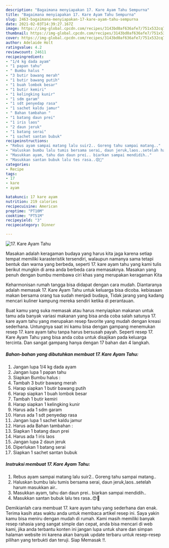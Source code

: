 ```yaml
---
description: "Bagaimana menyiapakan 17. Kare Ayam Tahu Sempurna"
title: "Bagaimana menyiapakan 17. Kare Ayam Tahu Sempurna"
slug: 2463-bagaimana-menyiapakan-17-kare-ayam-tahu-sempurna
date: 2021-02-03T14:39:27.167Z
image: https://img-global.cpcdn.com/recipes/3143bd0af636afe7/751x532cq70/17-kare-ayam-tahu-foto-resep-utama.jpg
thumbnail: https://img-global.cpcdn.com/recipes/3143bd0af636afe7/751x532cq70/17-kare-ayam-tahu-foto-resep-utama.jpg
cover: https://img-global.cpcdn.com/recipes/3143bd0af636afe7/751x532cq70/17-kare-ayam-tahu-foto-resep-utama.jpg
author: Adelaide Holt
ratingvalue: 4.2
reviewcount: 24611
recipeingredient:
- "1/4 kg dada ayam"
- "1 papan tahu"
- " Bumbu halus "
- "3 butir bawang merah"
- "1 butir bawang putih"
- "1 buah lombok besar"
- "1 butir kemiri"
- "1 kelingking kunir"
- "1 sdm garam"
- "1 sdt penyedap rasa"
- "1 sachet kaldu jamur"
- " Bahan tambahan "
- "1 batang daun prei"
- "1 iris laos"
- "2 daun jeruk"
- "1 batang serai"
- "1 sachet santan bubuk"
recipeinstructions:
- "Rebus ayam sampai matang lalu suir2.. Goreng tahu sampai matang.."
- "Haluskan bumbu lalu tumis bersama serai, daun jeruk,laos..setelah harum masukkan air.."
- "Masukkan ayam, tahu dan daun prei.. biarkan sampai mendidih.."
- "Masukkan santan bubuk lalu tes rasa..😍🥰"
categories:
- Recipe
tags:
- 17
- kare
- ayam

katakunci: 17 kare ayam 
nutrition: 219 calories
recipecuisine: American
preptime: "PT10M"
cooktime: "PT51M"
recipeyield: "3"
recipecategory: Dinner

---
```



![17. Kare Ayam Tahu](https://img-global.cpcdn.com/recipes/3143bd0af636afe7/751x532cq70/17-kare-ayam-tahu-foto-resep-utama.jpg)

Masakan adalah keragaman budaya yang harus kita jaga karena setiap tempat memiliki karasteristik tersendiri, walaupun namanya sama tetapi bentuk dan warna yang berbeda, seperti 17. kare ayam tahu yang kami tulis berikut mungkin di area anda berbeda cara memasaknya. Masakan yang penuh dengan bumbu membawa ciri khas yang merupakan keragaman Kita

Keharmonisan rumah tangga bisa didapat dengan cara mudah. Diantaranya adalah memasak 17. Kare Ayam Tahu untuk keluarga bisa dicoba. kebiasaan makan bersama orang tua sudah menjadi budaya, Tidak jarang yang kadang mencari kuliner kampung mereka sendiri ketika di perantauan.



Buat kamu yang suka memasak atau harus menyiapkan makanan untuk tamu ada banyak variasi makanan yang bisa anda coba salah satunya 17. kare ayam tahu yang merupakan resep favorite yang mudah dengan kreasi sederhana. Untungnya saat ini kamu bisa dengan gampang menemukan resep 17. kare ayam tahu tanpa harus bersusah payah.
Seperti resep 17. Kare Ayam Tahu yang bisa anda coba untuk disajikan pada keluarga tercinta. Dan sangat gampang hanya dengan 17 bahan dan 4 langkah.


<!--inarticleads1-->

##### Bahan-bahan yang dibutuhkan membuat 17. Kare Ayam Tahu:

1. Jangan lupa 1/4 kg dada ayam
1. Jangan lupa 1 papan tahu
1. Siapkan  Bumbu halus :
1. Tambah 3 butir bawang merah
1. Harap siapkan 1 butir bawang putih
1. Harap siapkan 1 buah lombok besar
1. Tambah 1 butir kemiri
1. Harap siapkan 1 kelingking kunir
1. Harus ada 1 sdm garam
1. Harus ada 1 sdt penyedap rasa
1. Jangan lupa 1 sachet kaldu jamur
1. Harus ada  Bahan tambahan :
1. Siapkan 1 batang daun prei
1. Harus ada 1 iris laos
1. Jangan lupa 2 daun jeruk
1. Diperlukan 1 batang serai
1. Siapkan 1 sachet santan bubuk




<!--inarticleads2-->

##### Instruksi membuat  17. Kare Ayam Tahu:

1. Rebus ayam sampai matang lalu suir2.. Goreng tahu sampai matang..
1. Haluskan bumbu lalu tumis bersama serai, daun jeruk,laos..setelah harum masukkan air..
1. Masukkan ayam, tahu dan daun prei.. biarkan sampai mendidih..
1. Masukkan santan bubuk lalu tes rasa..😍🥰




Demikianlah cara membuat 17. kare ayam tahu yang sederhana dan enak. Terima kasih atas waktu anda untuk membaca artikel resep ini. Saya yakin kamu bisa meniru dengan mudah di rumah. Kami masih memiliki banyak resep rahasia yang sangat simple dan cepat, anda bisa mencari di web kami, jika anda terbantu konten ini jangan lupa untuk share dan simpan halaman website ini karena akan banyak update terbaru untuk resep-resep pilihan yang terbukti dan teruji. Siap Memasak !!. 
